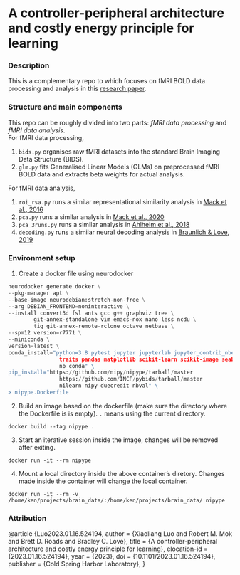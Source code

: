 # A controller-peripheral architecture and costly energy principle for learning

### Description
This is a complementary repo to <link> which focuses on fMRI BOLD data processing and analysis in this [research paper](https://www.biorxiv.org/content/10.1101/2023.01.16.524194v1).

### Structure and main components
This repo can be roughly divided into two parts: *fMRI data processing* and *fMRI data analysis*.
<br /> For fMRI data processing, 
1. `bids.py` organises raw fMRI datasets into the standard Brain Imaging Data Structure (BIDS).
2. `glm.py` fits Generalised Linear Models (GLMs) on preprocessed fMRI BOLD data and extracts beta weights for actual analysis.

For fMRI data analysis,
1. `roi_rsa.py` runs a similar representational similarity analysis in [Mack et al., 2016](https://www.pnas.org/doi/10.1073/pnas.1614048113)
2. `pca.py` runs a similar analysis in [Mack et al., 2020](https://www.nature.com/articles/s41467-019-13930-8)
3. `pca_3runs.py` runs a similar analysis in [Ahlheim et al., 2018](https://www.sciencedirect.com/science/article/pii/S1053811918305226)
4. `decoding.py` runs a similar neural decoding analysis in [Braunlich & Love, 2019](https://www.ncbi.nlm.nih.gov/pmc/articles/PMC6586152/)

### Environment setup
1. Create a docker file using neurodocker
```python
neurodocker generate docker \
--pkg-manager apt \
--base-image neurodebian:stretch-non-free \
--arg DEBIAN_FRONTEND=noninteractive \
--install convert3d fsl ants gcc g++ graphviz tree \
        git-annex-standalone vim emacs-nox nano less ncdu \
        tig git-annex-remote-rclone octave netbase \
--spm12 version=r7771 \
--miniconda \
version=latest \
conda_install="python=3.8 pytest jupyter jupyterlab jupyter_contrib_nbextensions
                traits pandas matplotlib scikit-learn scikit-image seaborn nbformat
                nb_conda" \
pip_install="https://github.com/nipy/nipype/tarball/master
                https://github.com/INCF/pybids/tarball/master
                nilearn nipy duecredit nbval" \
> nipype.Dockerfile
```
2. Build an image based on the dockerfile (make sure the directory where the Dockerfile is is empty). `.` means using the current directory.
```
docker build --tag nipype .
```
3. Start an iterative session inside the image, changes will be removed after exiting.
```
docker run -it --rm nipype
```
4. Mount a local directory inside the above container’s diretory. Changes made inside the container will change the local container.<br />
```
docker run -it --rm -v /home/ken/projects/brain_data/:/home/ken/projects/brain_data/ nipype
```

### Attribution
@article {Luo2023.01.16.524194,
    author = {Xiaoliang Luo and Robert M. Mok and Brett D. Roads and Bradley C. Love},
    title = {A controller-peripheral architecture and costly energy principle for learning},
    elocation-id = {2023.01.16.524194},
    year = {2023},
    doi = {10.1101/2023.01.16.524194},
    publisher = {Cold Spring Harbor Laboratory},
}
